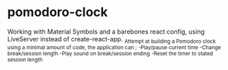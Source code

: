 # pomodoro-clock
Working with Material Symbols and a barebones react config, using LiveServer instead of create-react-app.
<sub>Attempt at building a Pomodoro clock using a minimal amount of code, the application can ;
-Play/pause current time
-Change break/session length
-Play sound on break/session ending
-Reset the timer to stated session length
</sub>
